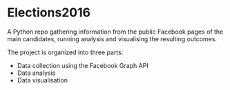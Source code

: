 # Elections2016
A Python repo gathering information from the public Facebook pages of the main candidates, running analysis and visualising the resulting outcomes.

The project is organized into three parts:
- Data collection using the Facebook Graph API
- Data analysis
- Data visualisation
